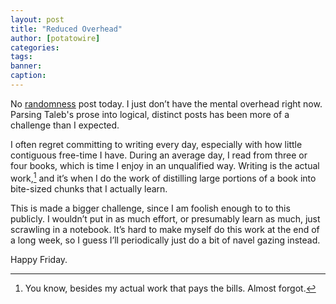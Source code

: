 ```yaml
---
layout: post
title: "Reduced Overhead"
author: [potatowire]
categories: 
tags: 
banner: 
caption:
---
```


 No [randomness][1] post today. I just don’t have the mental overhead right now. Parsing Taleb's prose into logical, distinct posts has been more of a challenge than I expected.

I often regret committing to writing every day, especially with how little contiguous free-time I have. During an average day, I read from three or four books, which is time I enjoy in an unqualified way. Writing is the actual work,[^1] and it’s when I do the work of distilling large portions of a book into bite-sized chunks that I actually learn. 

This is made a bigger challenge, since I am foolish enough to to this publicly. I wouldn’t put in as much effort, or presumably learn as much, just scrawling in a notebook. It’s hard to make myself do this work at the end of a long week, so I guess I’ll periodically just do a bit of navel gazing instead.

Happy Friday.




[^1]:	You know, besides my actual work that pays the bills. Almost forgot.

[1]:	https://with.thegra.in/archive?search=randomness